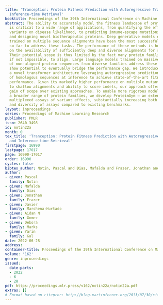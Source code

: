 ```yaml
---
title: 'Tranception: Protein Fitness Prediction with Autoregressive Transformers and
  Inference-time Retrieval'
booktitle: Proceedings of the 39th International Conference on Machine Learning
abstract: The ability to accurately model the fitness landscape of protein sequences
  is critical to a wide range of applications, from quantifying the effects of human
  variants on disease likelihood, to predicting immune-escape mutations in viruses
  and designing novel biotherapeutic proteins. Deep generative models of protein sequences
  trained on multiple sequence alignments have been the most successful approaches
  so far to address these tasks. The performance of these methods is however contingent
  on the availability of sufficiently deep and diverse alignments for reliable training.
  Their potential scope is thus limited by the fact many protein families are hard,
  if not impossible, to align. Large language models trained on massive quantities
  of non-aligned protein sequences from diverse families address these problems and
  show potential to eventually bridge the performance gap. We introduce Tranception,
  a novel transformer architecture leveraging autoregressive predictions and retrieval
  of homologous sequences at inference to achieve state-of-the-art fitness prediction
  performance. Given its markedly higher performance on multiple mutants, robustness
  to shallow alignments and ability to score indels, our approach offers significant
  gain of scope over existing approaches. To enable more rigorous model testing across
  a broader range of protein families, we develop ProteinGym – an extensive set of
  multiplexed assays of variant effects, substantially increasing both the number
  and diversity of assays compared to existing benchmarks.
layout: inproceedings
series: Proceedings of Machine Learning Research
publisher: PMLR
issn: 2640-3498
id: notin22a
month: 0
tex_title: 'Tranception: Protein Fitness Prediction with Autoregressive Transformers
  and Inference-time Retrieval'
firstpage: 16990
lastpage: 17017
page: 16990-17017
order: 16990
cycles: false
bibtex_author: Notin, Pascal and Dias, Mafalda and Frazer, Jonathan and Marchena-Hurtado, Javier and Gomez, Aidan N and Marks, Debora and Gal, Yarin
author:
- given: Pascal
  family: Notin
- given: Mafalda
  family: Dias
- given: Jonathan
  family: Frazer
- given: Javier
  family: Marchena-Hurtado
- given: Aidan N
  family: Gomez
- given: Debora
  family: Marks
- given: Yarin
  family: Gal
date: 2022-06-28
address:
container-title: Proceedings of the 39th International Conference on Machine Learning
volume: '162'
genre: inproceedings
issued:
  date-parts:
  - 2022
  - 6
  - 28
pdf: https://proceedings.mlr.press/v162/notin22a/notin22a.pdf
extras: []
# Format based on citeproc: http://blog.martinfenner.org/2013/07/30/citeproc-yaml-for-bibliographies/
---
```


